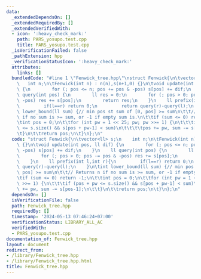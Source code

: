 ```yaml
---
data:
  _extendedDependsOn: []
  _extendedRequiredBy: []
  _extendedVerifiedWith:
  - icon: ':heavy_check_mark:'
    path: PARS_yosupo.test.cpp
    title: PARS_yosupo.test.cpp
  _isVerificationFailed: false
  _pathExtension: hpp
  _verificationStatusIcon: ':heavy_check_mark:'
  attributes:
    links: []
  bundledCode: "#line 1 \"Fenwick_tree.hpp\"\nstruct Fenwick{\n\tvector<ll> s;\n \
    \   int n;\n\tFenwick(int n) : n(n),s(n+1,0) {}\n\tvoid update(int pos, ll dif)\
    \ {\n        for (; pos <= n; pos += pos & -pos) s[pos] += dif;\n    }\n    ll\
    \ query(int pos) {\n        ll res = 0;\n        for (; pos > 0; pos -= pos &\
    \ -pos) res += s[pos];\n        return res;\n    }\n    ll prefix(int l,int r){\n\
    \         if(l==r) return 0;\n         return query(r)-query(l);\n    }\n\tint\
    \ lower_bound(ll sum) {// min pos st sum of [0, pos] >= sum\n\t\t// Returns n\
    \ if no sum is >= sum, or -1 if empty sum is.\n\t\tif (sum <= 0) return -1;\n\t\
    \tint pos = 0;\n\t\tfor (int pw = 1 << 25; pw; pw >>= 1) {\n\t\t\tif (pos + pw\
    \ <= s.size() && s[pos + pw-1] < sum)\n\t\t\t\tpos += pw, sum -= s[pos-1];\n\t\
    \t}\n\t\treturn pos;\n\t}\n};\n"
  code: "struct Fenwick{\n\tvector<ll> s;\n    int n;\n\tFenwick(int n) : n(n),s(n+1,0)\
    \ {}\n\tvoid update(int pos, ll dif) {\n        for (; pos <= n; pos += pos &\
    \ -pos) s[pos] += dif;\n    }\n    ll query(int pos) {\n        ll res = 0;\n\
    \        for (; pos > 0; pos -= pos & -pos) res += s[pos];\n        return res;\n\
    \    }\n    ll prefix(int l,int r){\n         if(l==r) return 0;\n         return\
    \ query(r)-query(l);\n    }\n\tint lower_bound(ll sum) {// min pos st sum of [0,\
    \ pos] >= sum\n\t\t// Returns n if no sum is >= sum, or -1 if empty sum is.\n\t\
    \tif (sum <= 0) return -1;\n\t\tint pos = 0;\n\t\tfor (int pw = 1 << 25; pw; pw\
    \ >>= 1) {\n\t\t\tif (pos + pw <= s.size() && s[pos + pw-1] < sum)\n\t\t\t\tpos\
    \ += pw, sum -= s[pos-1];\n\t\t}\n\t\treturn pos;\n\t}\n};\n"
  dependsOn: []
  isVerificationFile: false
  path: Fenwick_tree.hpp
  requiredBy: []
  timestamp: '2024-05-13 07:46:24+07:00'
  verificationStatus: LIBRARY_ALL_AC
  verifiedWith:
  - PARS_yosupo.test.cpp
documentation_of: Fenwick_tree.hpp
layout: document
redirect_from:
- /library/Fenwick_tree.hpp
- /library/Fenwick_tree.hpp.html
title: Fenwick_tree.hpp
---
```

